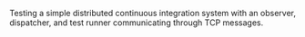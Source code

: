 Testing a simple distributed continuous integration system with an observer, dispatcher, and test runner communicating through TCP messages.
